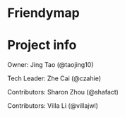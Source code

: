 # Friendymap

# Project info

Owner: Jing Tao (@taojing10)

Tech Leader: Zhe Cai (@czahie)

Contributors: Sharon Zhou (@shafact)

Contributors: Villa Li (@villajwl)
